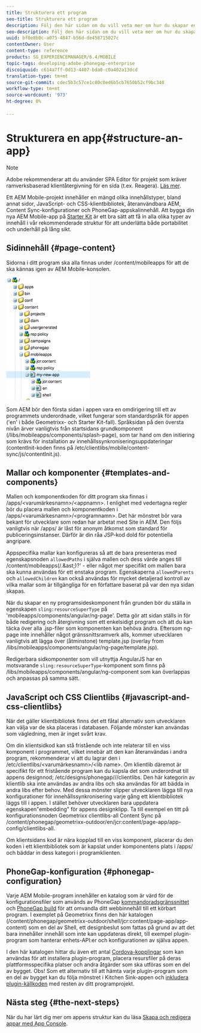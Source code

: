 ```yaml
---
title: Strukturera ett program
seo-title: Strukturera ett program
description: Följ den här sidan om du vill veta mer om hur du skapar en struktur för ett program. Den här sidan beskriver hur du strukturerar mallar och komponenter tillsammans med information om JavaScript och CSS Clientlibs.
seo-description: Följ den här sidan om du vill veta mer om hur du skapar en struktur för ett program. Den här sidan beskriver hur du strukturerar mallar och komponenter tillsammans med information om JavaScript och CSS Clientlibs.
uuid: bf0e8b0c-a075-4847-b56d-de458715027c
contentOwner: User
content-type: reference
products: SG_EXPERIENCEMANAGER/6.4/MOBILE
topic-tags: developing-adobe-phonegap-enterprise
discoiquuid: c614a7ff-0d13-4407-bda0-c0a402a13dcd
translation-type: tm+mt
source-git-commit: cdec5b3c57ce1c80c0ed6b5cb7650b52cf9bc340
workflow-type: tm+mt
source-wordcount: '973'
ht-degree: 0%

---
```



# Strukturera en app{#structure-an-app}

>[!NOTE]
>
>Adobe rekommenderar att du använder SPA Editor för projekt som kräver ramverksbaserad klientåtergivning för en sida (t.ex. Reagera). [Läs mer](/help/sites-developing/spa-overview.md).

Ett AEM Mobile-projekt innehåller en mängd olika innehållstyper, bland annat sidor, JavaScript- och CSS-klientbibliotek, återanvändbara AEM, Content Sync-konfigurationer och PhoneGap-appskalinnehåll. Att bygga din nya AEM Mobile-app på [Starter Kit](https://github.com/Adobe-Marketing-Cloud-Apps/aem-phonegap-starter-kit) är ett bra sätt att få in alla olika typer av innehåll i vår rekommenderade struktur för att underlätta både portabilitet och underhåll på lång sikt.

## Sidinnehåll {#page-content}

Sidorna i ditt program ska alla finnas under /content/mobileapps för att de ska kännas igen av AEM Mobile-konsolen.

![chlimage_1-52](assets/chlimage_1-52.png)

Som AEM bör den första sidan i appen vara en omdirigering till ett av programmets underordnade, vilket fungerar som standardspråk för appen (&#39;en&#39; i både Geometrixx- och Starter Kit-fall). Språksidan på den översta nivån ärver vanligtvis från startsidans grundkomponent (/libs/mobileapps/components/splash-page), som tar hand om den initiering som krävs för installation av innehållssynkroniseringsuppdateringar (contentInit-koden finns på /etc/clientlibs/mobile/content-sync/js/contentInit.js).

## Mallar och komponenter {#templates-and-components}

Mallen och komponentkoden för ditt program ska finnas i /apps/&lt;varumärkesnamn>/&lt;appnamn>. I enlighet med vedertagna regler bör du placera mallen och komponentkoden i /apps/&lt;varumärkesnamn>/&lt;programnamn>. Det här mönstret bör vara bekant för utvecklare som redan har arbetat med Site in AEM. Den följs vanligtvis när /apps/ är låst för anonym åtkomst som standard för publiceringsinstanser. Därför är din råa JSP-kod dold för potentiella angripare.

Appspecifika mallar kan konfigureras så att de bara presenteras med egenskapsnoden `allowedPaths` i själva mallen och dess värde anges till /content/mobileapps(/.&amp;ast;)?&#39; - eller något mer specifikt om mallen bara ska kunna användas för ett enstaka program. Egenskaperna `allowedParents` och `allowedChildren` kan också användas för mycket detaljerad kontroll av vilka mallar som är tillgängliga för en författare baserat på var den nya sidan skapas.

När du skapar en ny programsideskomponent från grunden bör du ställa in egenskapen `sling:resourceSuperType` på &#39;mobileapps/components/angular/ng-page&#39;. Detta gör att sidan ställs in för både redigering och återgivning som ett enkelsidigt program och att du kan täcka över alla .jsp-filer som komponenten kan behöva ändra. Eftersom ng-page inte innehåller något gränssnittsramverk alls, kommer utvecklaren vanligtvis att lägga över (åtminstone) template.jsp (overlay from /libs/mobileapps/components/angular/ng-page/template.jsp).

Redigerbara sidkomponenter som vill utnyttja AngularJS har en motsvarande `sling:resourceSuperType`-komponent som finns på /libs/mobileapps/components/angular/ng-component som kan överlappas och anpassas på samma sätt.

## JavaScript och CSS Clientlibs {#javascript-and-css-clientlibs}

När det gäller klientbibliotek finns det ett fåtal alternativ som utvecklaren kan välja var de ska placeras i databasen. Följande mönster kan användas som vägledning, men är inget svårt krav.

Om din klientsidkod kan stå fristående och inte relaterar till en viss komponent i programmet, vilket innebär att den kan återanvändas i andra program, rekommenderar vi att du lagrar den i /etc/clientlibs/&lt;varumärkesnamn>/&lt;lib name>. Om klientlib däremot är specifikt för ett fristående program kan du kapsla det som underordnat till appens designnod; /etc/designs/phonegap///clientlibs. Den här kategorin av klientlib ska inte användas av andra libs och ska användas för att bädda in andra libs efter behov. Med dessa mönster slipper utvecklaren lägga till nya konfigurationer för innehållssynkronisering varje gång ett klientbibliotek läggs till i appen. I stället behöver utvecklaren bara uppdatera egenskapen&quot;embedding&quot; för appens designklipp. Ta till exempel en titt på konfigurationsnoden Geometrixx clientlibs-all Content Sync på /content/phonegap/geometrixx-outdoor/en/jcr:content/page-app/app-config/clientlibs-all.

Om klientsidans kod är nära kopplad till en viss komponent, placerar du den koden i ett klientbibliotek som är kapslat under komponentens plats i /apps/ och bäddar in dess kategori i programklienten.

## PhoneGap-konfiguration {#phonegap-configuration}

Varje AEM Mobile-program innehåller en katalog som är värd för de konfigurationsfiler som används av PhoneGap [kommandoradsgränssnittet](https://github.com/phonegap/phonegap-cli) och [PhoneGap build](https://build.phonegap.com/) för att omvandla ditt webbinnehåll till ett körbart program. I exemplet på Geometrixx finns den här katalogen (/content/phonegap/geometrixx-outdoor/shell/jcr:content/page-app/app-content) som en del av Shell, ett designbeslut som fattas på grund av att det bara innehåller innehåll som inte kan uppdateras direkt, till exempel plugin-program som hanterar enhets-API:er och konfigurationen av själva appen.

I den här katalogen hittar du även ett antal [Cordova-kopplingar](https://cordova.apache.org/docs/en/edge/guide_appdev_hooks_index.md.html#Hooks%20Guide) som kan användas för att installera plugin-program, placera resursfiler på deras plattformsspecifika platser och andra åtgärder som ska utföras som en del av bygget. Obs! Som ett alternativ till att hämta varje plugin-program som en del av bygget kan du följa mönstret i Kitchen Sink-appen och [inkludera plugin-källkoden](https://github.com/blefebvre/aem-phonegap-kitchen-sink/tree/master/content/src/main/content/jcr_root/content/phonegap/kitchen-sink/shell/_jcr_content/pge-app/app-content/phonegap/plugins) med resten av ditt programprojekt.

## Nästa steg {#the-next-steps}

När du har lärt dig mer om appens struktur kan du läsa [Skapa och redigera appar med App Console](/help/mobile/phonegap-apps-console.md).
